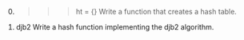 0. >>> ht = {}
Write a function that creates a hash table.

1. djb2
Write a hash function implementing the djb2 algorithm.
